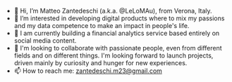 - 👋 Hi, I’m Matteo Zantedeschi (a.k.a. @LeLoMAu), from Verona, Italy. 
- 👀 I’m interested in developing digital products where to mix my passions and my data competence to make an impact in people's life. 
- 🌱 I am currently building a financial analytics service based entirely on social media content. 
- 💞️ I'm looking to collaborate with passionate people, even from different fields and on different things. I'm looking forward to launch projects, driven mainly by curiosity and hunger for new experiences. 
- 📫 How to reach me: zantedeschi.m23@gmail.com

<!---
LeLoMAu/LeLoMAu is a ✨ special ✨ repository because its `README.md` (this file) appears on your GitHub profile.
You can click the Preview link to take a look at your changes.
--->
